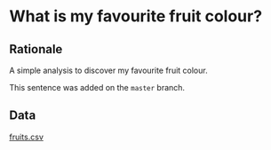 # What is my favourite fruit colour?

## Rationale

A simple analysis to discover my favourite fruit colour.

This sentence was added on the `master` branch.

## Data

[fruits.csv](data/fruits.csv)
